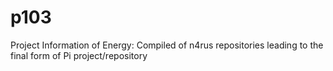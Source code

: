 # p103
Project Information of Energy: Compiled of n4rus repositories leading to the final form of Pi project/repository
